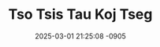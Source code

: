 ---
layout: movie-video-data
date: 2025-03-01 21:25:08 -0905
categories: movie

# Site Attributes
title: "Tso Tsis Tau Koj Tseg"
permalink: "/movie/Tso_Tsis_Tau_Koj_Tseg"

# Movie Attributes
synopsis: "Independent, smart and ambitious, Gau Nou (Mai Choua Lor) has everything it takes to get into law school. Except for one problem. When she falls for an old friends, Peter (Thai Chang), she is faced with an unexpected decision between what she wants and what she would have to leave behind. Still dealing with the loss of a loved one, her sister Gao Lee (Mai Chia Lor) struggles to find closure by confiding in her best friend Toua (Dang Yang). Tso Tsis Tau Koj Tseg is a Hmong film unlike any other. With its cast of talented actors, beautiful cinematogrophy, and totally interactive DVD, it raises the bar for Hmong Entertainment. "
producer: "LeVeque Productions, Luke Burgess"
director: "Luke Burgess"
writer: "Luke Burgess"
video_link: ""
genre: "Drama"
year: "2004"
release_type: "DVD"
storage: "Center for Hmong Studies"
thumbnail: "/assets/images/movie_thumbnails/Tso Tsis Tau Koj Tseg.jpeg"
publishing_company: "LeVeque Productions"

# Sequels + Parts
base_movie: ""
total_parts: 0
sequel: ""

# Movie Cast
cast:
- name: "Mai Choua Lor"
- name: "Mai Chia Lor"
- name: "Dang Yang"
- name: "Thai Chang"
---